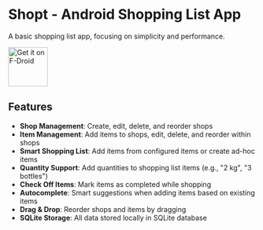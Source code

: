 # Shopt - Android Shopping List App

A basic shopping list app, focusing on simplicity and performance.

[<img src="https://fdroid.gitlab.io/artwork/badge/get-it-on.png"
     alt="Get it on F-Droid"
     height="80">](https://f-droid.org/packages/eu.domob.shopt2/)

## Features

- **Shop Management**: Create, edit, delete, and reorder shops
- **Item Management**: Add items to shops, edit, delete, and reorder within shops
- **Smart Shopping List**: Add items from configured items or create ad-hoc items
- **Quantity Support**: Add quantities to shopping list items (e.g., "2 kg", "3 bottles")
- **Check Off Items**: Mark items as completed while shopping
- **Autocomplete**: Smart suggestions when adding items based on existing items
- **Drag & Drop**: Reorder shops and items by dragging
- **SQLite Storage**: All data stored locally in SQLite database

